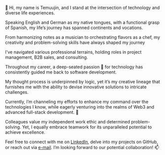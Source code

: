 👋 Hi, my name is Temuujin, and I stand at the intersection of technology and diverse life experiences. 

Speaking English and German as my native tongues, with a functional grasp of Spanish, my life’s journey has spanned continents and vocations.

From harmonizing notes as a musician to orchestrating flavors as a chef, my creativity and problem-solving skills have always shaped my journey

I've navigated various professional terrains, holding roles in project management, B2B sales, and consulting.

Throughout my career, a deep-seated passion 💞️ for technology has consistently guided me back to software development.

My thought process is underpinned by logic, yet it’s my creative lineage that furnishes me with the ability to devise innovative solutions to intricate challenges.

Currently, I’m channeling my efforts to enhance my command over the technologies I know, while eagerly venturing into the realms of Web3 and advanced full-stack development. 🌱

Colleagues value my independent work ethic and determined problem-solving. Yet, I equally embrace teamwork for its unparalleled potential to achieve excellence.

Feel free to connect with me on [LinkedIn](https://www.linkedin.com/in/temucin-damdinjamts-kintaert/), delve into my projects on GitHub, or reach out via [e-mail](temucin.d.k@gmail.com). I’m looking forward to our potential collaboration! 📫
